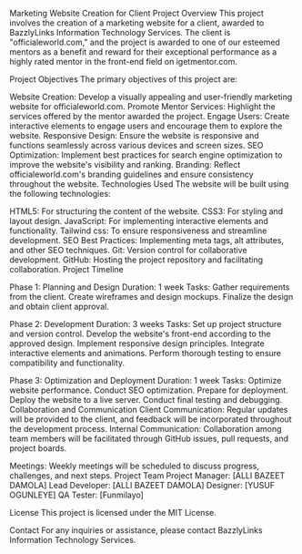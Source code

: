 
Marketing Website Creation for Client
Project Overview
This project involves the creation of a marketing website for a client, awarded to BazzlyLinks Information Technology Services. 
The client is "officialeworld.com," and the project is awarded to one of our esteemed mentors as a benefit and reward for their exceptional performance as a highly rated mentor in the front-end field on igetmentor.com.

Project Objectives
The primary objectives of this project are:

Website Creation: Develop a visually appealing and user-friendly marketing website for officialeworld.com.
Promote Mentor Services: Highlight the services offered by the mentor awarded the project.
Engage Users: Create interactive elements to engage users and encourage them to explore the website.
Responsive Design: Ensure the website is responsive and functions seamlessly across various devices and screen sizes.
SEO Optimization: Implement best practices for search engine optimization to improve the website's visibility and ranking.
Branding: Reflect officialeworld.com's branding guidelines and ensure consistency throughout the website.
Technologies Used
The website will be built using the following technologies:

HTML5: For structuring the content of the website.
CSS3: For styling and layout design.
JavaScript: For implementing interactive elements and functionality.
Tailwind css: To ensure responsiveness and streamline development.
SEO Best Practices: Implementing meta tags, alt attributes, and other SEO techniques.
Git: Version control for collaborative development.
GitHub: Hosting the project repository and facilitating collaboration.
Project Timeline

Phase 1: Planning and Design
Duration: 1 week
Tasks:
Gather requirements from the client.
Create wireframes and design mockups.
Finalize the design and obtain client approval.

Phase 2: Development
Duration: 3 weeks
Tasks:
Set up project structure and version control.
Develop the website's front-end according to the approved design.
Implement responsive design principles.
Integrate interactive elements and animations.
Perform thorough testing to ensure compatibility and functionality.

Phase 3: Optimization and Deployment
Duration: 1 week
Tasks:
Optimize website performance.
Conduct SEO optimization.
Prepare for deployment.
Deploy the website to a live server.
Conduct final testing and debugging.
Collaboration and Communication
Client Communication: Regular updates will be provided to the client, and feedback will be incorporated throughout the development process.
Internal Communication: Collaboration among team members will be facilitated through GitHub issues, pull requests, and project boards.

Meetings: Weekly meetings will be scheduled to discuss progress, challenges, and next steps.
Project Team
Project Manager: [ALLI BAZEET DAMOLA]
Lead Developer: [ALLI BAZEET DAMOLA]
Designer: [YUSUF OGUNLEYE]
QA Tester: [Funmilayo]

License
This project is licensed under the MIT License.

Contact
For any inquiries or assistance, please contact BazzlyLinks Information Technology Services.
